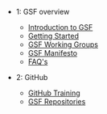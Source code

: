- 1: GSF overview
  - [Introduction to GSF](Introduction.md)
  - [Getting Started](getting_started.md)
  - [GSF Working Groups](gsf_WGs.md)
  - [GSF Manifesto](https://github.com/Green-Software-Foundation/cwg_gsf_manifesto)
  - [FAQ's](faq.md)

- 2: GitHub
  - [GitHub Training]()
  - [GSF Repositories](https://github.com/Green-Software-Foundation)
  



  
